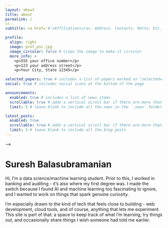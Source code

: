 ```yaml
---
layout: about
title: about
permalink: /
<!--
subtitle: <a href='#'>Affiliations</a>. Address. Contacts. Motto. Etc.

profile:
  align: right
  image: prof_pic.jpg
  image_circular: false # crops the image to make it circular
  more_info: >
    <p>555 your office number</p>
    <p>123 your address street</p>
    <p>Your City, State 12345</p>

selected_papers: true # includes a list of papers marked as "selected={true}"
social: true # includes social icons at the bottom of the page

announcements:
  enabled: true # includes a list of news items
  scrollable: true # adds a vertical scroll bar if there are more than 3 news items
  limit: 5 # leave blank to include all the news in the `_news` folder

latest_posts:
  enabled: true
  scrollable: true # adds a vertical scroll bar if there are more than 3 new posts items
  limit: 3 # leave blank to include all the blog posts
---
```

-->

# **Suresh** Balasubramanian

Hi, I’m a data science/machine learning student. Prior to this, I worked in banking and auditing - it’s also where my first degree was. I made the switch because I found AI and machine learning too fascinating to ignore, and I wanted to work on things that spark genuine curiosity.

I’m especially drawn to the kind of tech that feels close to building - web development, cloud tools, and of course, anything that lets me experiment. This site is part of that: a space to keep track of what I’m learning, try things out, and occasionally share things I wish someone had told me earlier.

